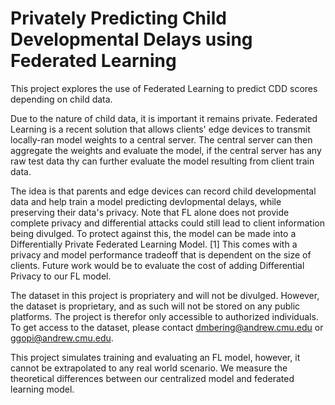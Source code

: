 # Privately Predicting Child Developmental Delays using Federated Learning

This project explores the use of Federated Learning to predict CDD scores depending on child data. 

Due to the nature of child data, it is important it remains private. Federated Learning is a recent solution that allows clients' edge devices to transmit locally-ran model weights to a central server. The central server can then aggregate the weights and evaluate the model, if the central server has any raw test data thy can further evaluate the model resulting from client train data. 

The idea is that parents and edge devices can record child developmental data and help train a model predicting devlopmental delays, while preserving their data's privacy. Note that FL alone does not provide complete privacy and differential attacks could still lead to client information being divulged. To protect against this, the model can be made into a Differentially Private Federated Learning Model. [1] This comes with a privacy and model performance tradeoff that is dependent on the size of clients. Future work would be to evaluate the cost of adding Differential Privacy to our FL model.

The dataset in this project is propriatery and will not be divulged. However, the dataset is proprietary, and as such will not be stored on any public platforms. The project is therefor only accessible to authorized individuals. To get access to the dataset, please contact dmbering@andrew.cmu.edu or ggopi@andrew.cmu.edu.

This project simulates training and evaluating an FL model, however, it cannot be extrapolated to any real world scenario. We measure the theoretical differences between our centralized model and federated learning model. 